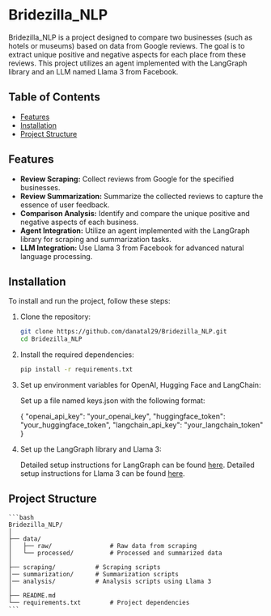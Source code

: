# Bridezilla_NLP

Bridezilla_NLP is a project designed to compare two businesses (such as hotels or museums) based on data from Google reviews. The goal is to extract unique positive and negative aspects for each place from these reviews. This project utilizes an agent implemented with the LangGraph library and an LLM named Llama 3 from Facebook.

## Table of Contents

- [Features](#features)
- [Installation](#installation)
- [Project Structure](#project-structure)


## Features

- **Review Scraping:** Collect reviews from Google for the specified businesses.
- **Review Summarization:** Summarize the collected reviews to capture the essence of user feedback.
- **Comparison Analysis:** Identify and compare the unique positive and negative aspects of each business.
- **Agent Integration:** Utilize an agent implemented with the LangGraph library for scraping and summarization tasks.
- **LLM Integration:** Use Llama 3 from Facebook for advanced natural language processing.

## Installation

To install and run the project, follow these steps:

1. Clone the repository:

    ```bash
    git clone https://github.com/danatal29/Bridezilla_NLP.git
    cd Bridezilla_NLP
    ```

2. Install the required dependencies:

    ```bash
    pip install -r requirements.txt
    ```

3. Set up environment variables for OpenAI, Hugging Face and LangChain:

   Set up a file named keys.json with the following format:
   
   {
  "openai_api_key": "your_openai_key",
  "huggingface_token": "your_huggingface_token",
  "langchain_api_key": "your_langchain_token"
   }

5. Set up the LangGraph library and Llama 3:

    Detailed setup instructions for LangGraph can be found [here](#).
    Detailed setup instructions for Llama 3 can be found [here](#).

## Project Structure

    ```bash
    Bridezilla_NLP/
    │
    ├── data/
    │   ├── raw/                # Raw data from scraping
    │   └── processed/          # Processed and summarized data
    │
    ├── scraping/           # Scraping scripts
    │── summarization/      # Summarization scripts
    │── analysis/           # Analysis scripts using Llama 3
    │
    ├── README.md
    └── requirements.txt        # Project dependencies
    ```
